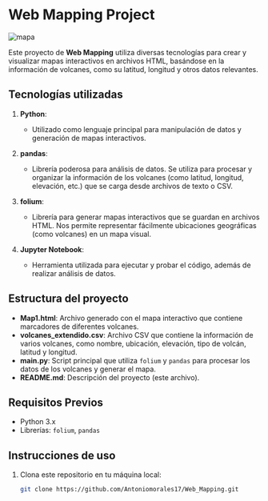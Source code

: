 # Web Mapping Project

![mapa](https://i.imgur.com/gM2p7Du.png)

Este proyecto de **Web Mapping** utiliza diversas tecnologías para crear y visualizar mapas interactivos en archivos HTML, basándose en la información de volcanes, como su latitud, longitud y otros datos relevantes.

## Tecnologías utilizadas

1. **Python**:
   - Utilizado como lenguaje principal para manipulación de datos y generación de mapas interactivos.
   
2. **pandas**:
   - Librería poderosa para análisis de datos. Se utiliza para procesar y organizar la información de los volcanes (como latitud, longitud, elevación, etc.) que se carga desde archivos de texto o CSV.
   
3. **folium**:
   - Librería para generar mapas interactivos que se guardan en archivos HTML. Nos permite representar fácilmente ubicaciones geográficas (como volcanes) en un mapa visual.
   
4. **Jupyter Notebook**:
   - Herramienta utilizada para ejecutar y probar el código, además de realizar análisis de datos.
   

## Estructura del proyecto

- **Map1.html**: Archivo generado con el mapa interactivo que contiene marcadores de diferentes volcanes.
- **volcanes_extendido.csv**: Archivo CSV que contiene la información de varios volcanes, como nombre, ubicación, elevación, tipo de volcán, latitud y longitud.
- **main.py**: Script principal que utiliza `folium` y `pandas` para procesar los datos de los volcanes y generar el mapa.
- **README.md**: Descripción del proyecto (este archivo).

## Requisitos Previos

- Python 3.x
- Librerías: `folium`, `pandas`

## Instrucciones de uso

1. Clona este repositorio en tu máquina local:
   ```bash
   git clone https://github.com/Antoniomorales17/Web_Mapping.git

